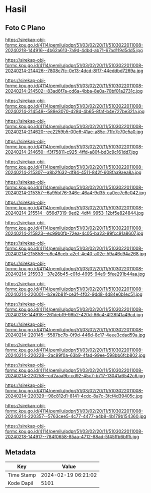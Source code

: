 # Hasil

## Foto C Plano

https://sirekap-obj-formc.kpu.go.id/4114/pemilu/pdpr/51/03/02/20/11/5103022011008-20240218-144916--4b62a613-7a9d-4dbd-ab71-67ad119d5dd5.jpg

https://sirekap-obj-formc.kpu.go.id/4114/pemilu/pdpr/51/03/02/20/11/5103022011008-20240214-214426--7808c7fc-0e13-4dcd-8ff7-44eddbd7269a.jpg

https://sirekap-obj-formc.kpu.go.id/4114/pemilu/pdpr/51/03/02/20/11/5103022011008-20240214-214502--83ad6f7a-cd6a-4bba-8e0a-70bf01a2731c.jpg

https://sirekap-obj-formc.kpu.go.id/4114/pemilu/pdpr/51/03/02/20/11/5103022011008-20240214-214548--588e3070-d28d-4b65-8faf-b4e727be321a.jpg

https://sirekap-obj-formc.kpu.go.id/4114/pemilu/pdpr/51/03/02/20/11/5103022011008-20240214-214620--ec2259b5-00e6-41ae-a85c-71fc7c70e5a0.jpg

https://sirekap-obj-formc.kpu.go.id/4114/pemilu/pdpr/51/03/02/20/11/5103022011008-20240214-214650--f3f75811-c925-4ffd-a80f-bd3c9c161dd7.jpg

https://sirekap-obj-formc.kpu.go.id/4114/pemilu/pdpr/51/03/02/20/11/5103022011008-20240214-215307--a8b2f632-df84-4511-842f-608faa9aea8a.jpg

https://sirekap-obj-formc.kpu.go.id/4114/pemilu/pdpr/51/03/02/20/11/5103022011008-20240214-215357--6a95bf76-346e-46a4-9d35-ca0ec7e8c042.jpg

https://sirekap-obj-formc.kpu.go.id/4114/pemilu/pdpr/51/03/02/20/11/5103022011008-20240214-215514--856d7319-9ed2-4df4-9953-12bf5e824844.jpg

https://sirekap-obj-formc.kpu.go.id/4114/pemilu/pdpr/51/03/02/20/11/5103022011008-20240214-215823--ec99b0fb-72ea-4c05-ba23-99fcc91a8607.jpg

https://sirekap-obj-formc.kpu.go.id/4114/pemilu/pdpr/51/03/02/20/11/5103022011008-20240214-215858--c8c48ceb-a2ef-4e40-a02e-59a46c94a268.jpg

https://sirekap-obj-formc.kpu.go.id/4114/pemilu/pdpr/51/03/02/20/11/5103022011008-20240214-215933--37e26b45-c01d-4995-94e9-5fee291b44aa.jpg

https://sirekap-obj-formc.kpu.go.id/4114/pemilu/pdpr/51/03/02/20/11/5103022011008-20240214-220001--b2e2b81f-ce3f-4f02-9dd8-4d84e0b1ec51.jpg

https://sirekap-obj-formc.kpu.go.id/4114/pemilu/pdpr/51/03/02/20/11/5103022011008-20240218-144918--261debf9-98b2-420d-86c4-4f28f41a49cd.jpg

https://sirekap-obj-formc.kpu.go.id/4114/pemilu/pdpr/51/03/02/20/11/5103022011008-20240214-220145--5587bc7b-0f9d-446d-8c17-4eee3cdad59a.jpg

https://sirekap-obj-formc.kpu.go.id/4114/pemilu/pdpr/51/03/02/20/11/5103022011008-20240214-220228--2ac99f0a-63b9-4fad-99ee-598bb6fcb802.jpg

https://sirekap-obj-formc.kpu.go.id/4114/pemilu/pdpr/51/03/02/20/11/5103022011008-20240214-220258--cd2aaa9b-cd92-45c7-b717-13041a6542c6.jpg

https://sirekap-obj-formc.kpu.go.id/4114/pemilu/pdpr/51/03/02/20/11/5103022011008-20240214-220329--98c812d1-8141-4cdc-8a7c-3fcf4d39405c.jpg

https://sirekap-obj-formc.kpu.go.id/4114/pemilu/pdpr/51/03/02/20/11/5103022011008-20240214-220357--5763cee5-4c77-4477-a4b8-4b179b154360.jpg

https://sirekap-obj-formc.kpu.go.id/4114/pemilu/pdpr/51/03/02/20/11/5103022011008-20240218-144917--784f0658-85aa-4712-88ad-5f45ffb6bff5.jpg


## Metadata

| Key        | Value               |
| ---------- | ------------------- |
| Time Stamp | 2024-02-19 06:21:02 |
| Kode Dapil | 5101                |



